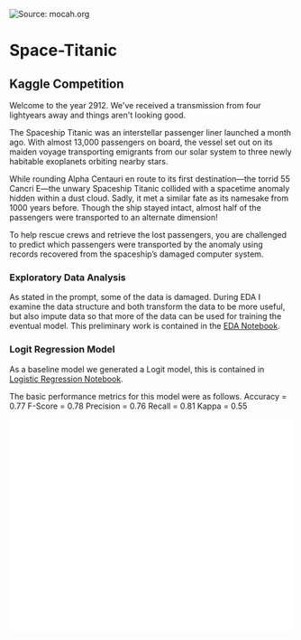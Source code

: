 ![Source: mocah.org](3004108-4346x2927-sci-fi-spaceship.jpg)
 # Space-Titanic
## Kaggle Competition

Welcome to the year 2912. We've received a transmission from four lightyears away and things aren't looking good.

The Spaceship Titanic was an interstellar passenger liner launched a month ago. With almost 13,000 passengers on board, the vessel set out on its maiden voyage transporting emigrants from our solar system to three newly habitable exoplanets orbiting nearby stars.

While rounding Alpha Centauri en route to its first destination—the torrid 55 Cancri E—the unwary Spaceship Titanic collided with a spacetime anomaly hidden within a dust cloud. Sadly, it met a similar fate as its namesake from 1000 years before. Though the ship stayed intact, almost half of the passengers were transported to an alternate dimension!

To help rescue crews and retrieve the lost passengers, you are challenged to predict which passengers were transported by the anomaly using records recovered from the spaceship’s damaged computer system.

### Exploratory Data Analysis
As stated in the prompt, some of the data is damaged. During EDA I examine the data structure and both transform the data to be more useful, but also impute data so that more of the data can be used for training the eventual model.  This preliminary work is contained in the [EDA Notebook](https://github.com/WestlakeData/Space-Titanic/blob/main/EDA.ipynb).

### Logit Regression Model
As a baseline model we generated a Logit model, this is contained in [Logistic Regression Notebook](https://github.com/WestlakeData/Space-Titanic/blob/main/Logit%20Modelling.ipynb).

The basic performance metrics for this model were as follows.
Accuracy =   0.77
F-Score =    0.78
Precision =  0.76
Recall =     0.81
Kappa =      0.55

![Source: ROC_AUC Curve](logit_roc_auc.jpg)
